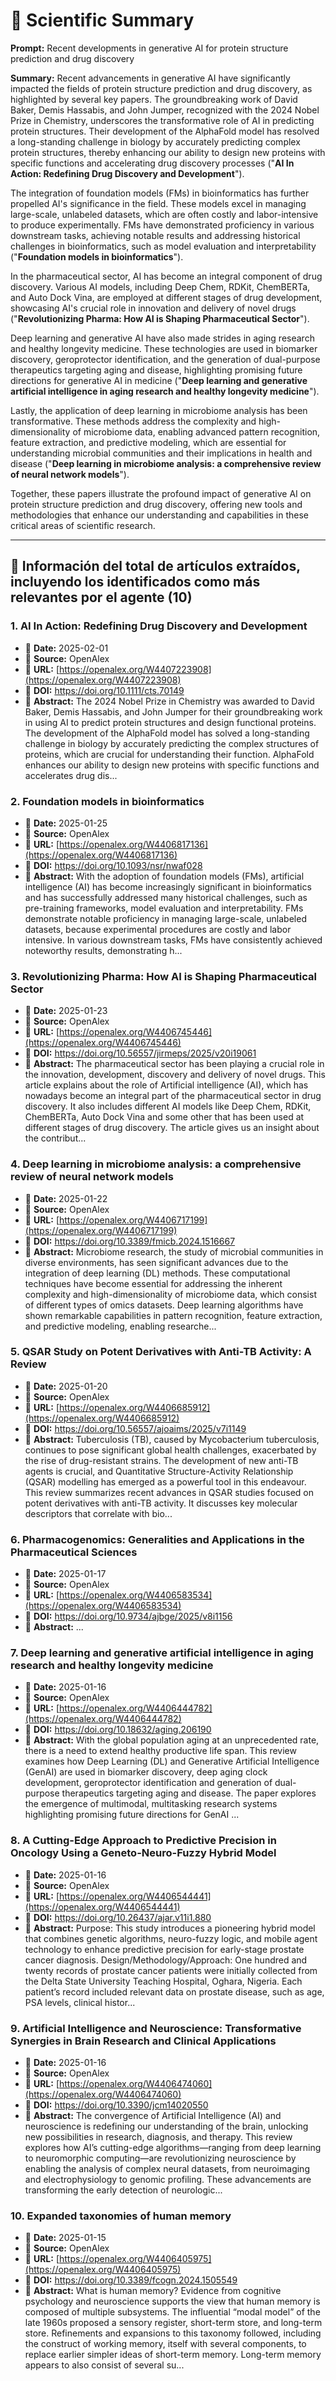 # 🧠 Scientific Summary

**Prompt:** Recent developments in generative AI for protein structure prediction and drug discovery

**Summary:**
Recent advancements in generative AI have significantly impacted the fields of protein structure prediction and drug discovery, as highlighted by several key papers. The groundbreaking work of David Baker, Demis Hassabis, and John Jumper, recognized with the 2024 Nobel Prize in Chemistry, underscores the transformative role of AI in predicting protein structures. Their development of the AlphaFold model has resolved a long-standing challenge in biology by accurately predicting complex protein structures, thereby enhancing our ability to design new proteins with specific functions and accelerating drug discovery processes ("**AI In Action: Redefining Drug Discovery and Development**").

The integration of foundation models (FMs) in bioinformatics has further propelled AI's significance in the field. These models excel in managing large-scale, unlabeled datasets, which are often costly and labor-intensive to produce experimentally. FMs have demonstrated proficiency in various downstream tasks, achieving notable results and addressing historical challenges in bioinformatics, such as model evaluation and interpretability ("**Foundation models in bioinformatics**").

In the pharmaceutical sector, AI has become an integral component of drug discovery. Various AI models, including Deep Chem, RDKit, ChemBERTa, and Auto Dock Vina, are employed at different stages of drug development, showcasing AI's crucial role in innovation and delivery of novel drugs ("**Revolutionizing Pharma: How AI is Shaping Pharmaceutical Sector**").

Deep learning and generative AI have also made strides in aging research and healthy longevity medicine. These technologies are used in biomarker discovery, geroprotector identification, and the generation of dual-purpose therapeutics targeting aging and disease, highlighting promising future directions for generative AI in medicine ("**Deep learning and generative artificial intelligence in aging research and healthy longevity medicine**").

Lastly, the application of deep learning in microbiome analysis has been transformative. These methods address the complexity and high-dimensionality of microbiome data, enabling advanced pattern recognition, feature extraction, and predictive modeling, which are essential for understanding microbial communities and their implications in health and disease ("**Deep learning in microbiome analysis: a comprehensive review of neural network models**").

Together, these papers illustrate the profound impact of generative AI on protein structure prediction and drug discovery, offering new tools and methodologies that enhance our understanding and capabilities in these critical areas of scientific research.

---

## 📄 Información del total de artículos extraídos, incluyendo los identificados como más relevantes por el agente (10)

### 1. AI In Action: Redefining Drug Discovery and Development
- 📅 **Date:** 2025-02-01
- 🧠 **Source:** OpenAlex
- 🔗 **URL:** [https://openalex.org/W4407223908](https://openalex.org/W4407223908)
- 🧬 **DOI:** https://doi.org/10.1111/cts.70149
- 📝 **Abstract:** The 2024 Nobel Prize in Chemistry was awarded to David Baker, Demis Hassabis, and John Jumper for their groundbreaking work in using AI to predict protein structures and design functional proteins. The development of the AlphaFold model has solved a long-standing challenge in biology by accurately predicting the complex structures of proteins, which are crucial for understanding their function. AlphaFold enhances our ability to design new proteins with specific functions and accelerates drug dis...

### 2. Foundation models in bioinformatics
- 📅 **Date:** 2025-01-25
- 🧠 **Source:** OpenAlex
- 🔗 **URL:** [https://openalex.org/W4406817136](https://openalex.org/W4406817136)
- 🧬 **DOI:** https://doi.org/10.1093/nsr/nwaf028
- 📝 **Abstract:** With the adoption of foundation models (FMs), artificial intelligence (AI) has become increasingly significant in bioinformatics and has successfully addressed many historical challenges, such as pre-training frameworks, model evaluation and interpretability. FMs demonstrate notable proficiency in managing large-scale, unlabeled datasets, because experimental procedures are costly and labor intensive. In various downstream tasks, FMs have consistently achieved noteworthy results, demonstrating h...

### 3. Revolutionizing Pharma: How AI is Shaping Pharmaceutical Sector
- 📅 **Date:** 2025-01-23
- 🧠 **Source:** OpenAlex
- 🔗 **URL:** [https://openalex.org/W4406745446](https://openalex.org/W4406745446)
- 🧬 **DOI:** https://doi.org/10.56557/jirmeps/2025/v20i19061
- 📝 **Abstract:** The pharmaceutical sector has been playing a crucial role in the innovation, development, discovery and delivery of novel drugs. This article explains about the role of Artificial intelligence (AI), which has nowadays become an integral part of the pharmaceutical sector in drug discovery. It also includes different AI models like Deep Chem, RDKit, ChemBERTa, Auto Dock Vina and some other that has been used at different stages of drug discovery. The article gives us an insight about the contribut...

### 4. Deep learning in microbiome analysis: a comprehensive review of neural network models
- 📅 **Date:** 2025-01-22
- 🧠 **Source:** OpenAlex
- 🔗 **URL:** [https://openalex.org/W4406717199](https://openalex.org/W4406717199)
- 🧬 **DOI:** https://doi.org/10.3389/fmicb.2024.1516667
- 📝 **Abstract:** Microbiome research, the study of microbial communities in diverse environments, has seen significant advances due to the integration of deep learning (DL) methods. These computational techniques have become essential for addressing the inherent complexity and high-dimensionality of microbiome data, which consist of different types of omics datasets. Deep learning algorithms have shown remarkable capabilities in pattern recognition, feature extraction, and predictive modeling, enabling researche...

### 5. QSAR Study on Potent Derivatives with Anti-TB Activity: A Review
- 📅 **Date:** 2025-01-20
- 🧠 **Source:** OpenAlex
- 🔗 **URL:** [https://openalex.org/W4406685912](https://openalex.org/W4406685912)
- 🧬 **DOI:** https://doi.org/10.56557/ajoaims/2025/v7i1149
- 📝 **Abstract:** Tuberculosis (TB), caused by Mycobacterium tuberculosis, continues to pose significant global health challenges, exacerbated by the rise of drug-resistant strains. The development of new anti-TB agents is crucial, and Quantitative Structure-Activity Relationship (QSAR) modelling has emerged as a powerful tool in this endeavour. This review summarizes recent advances in QSAR studies focused on potent derivatives with anti-TB activity. It discusses key molecular descriptors that correlate with bio...

### 6. Pharmacogenomics: Generalities and Applications in the Pharmaceutical Sciences
- 📅 **Date:** 2025-01-17
- 🧠 **Source:** OpenAlex
- 🔗 **URL:** [https://openalex.org/W4406583534](https://openalex.org/W4406583534)
- 🧬 **DOI:** https://doi.org/10.9734/ajbge/2025/v8i1156
- 📝 **Abstract:** ...

### 7. Deep learning and generative artificial intelligence in aging research and healthy longevity medicine
- 📅 **Date:** 2025-01-16
- 🧠 **Source:** OpenAlex
- 🔗 **URL:** [https://openalex.org/W4406444782](https://openalex.org/W4406444782)
- 🧬 **DOI:** https://doi.org/10.18632/aging.206190
- 📝 **Abstract:** With the global population aging at an unprecedented rate, there is a need to extend healthy productive life span. This review examines how Deep Learning (DL) and Generative Artificial Intelligence (GenAI) are used in biomarker discovery, deep aging clock development, geroprotector identification and generation of dual-purpose therapeutics targeting aging and disease. The paper explores the emergence of multimodal, multitasking research systems highlighting promising future directions for GenAI ...

### 8. A Cutting-Edge Approach to Predictive Precision in Oncology Using a Geneto-Neuro-Fuzzy Hybrid Model
- 📅 **Date:** 2025-01-16
- 🧠 **Source:** OpenAlex
- 🔗 **URL:** [https://openalex.org/W4406544441](https://openalex.org/W4406544441)
- 🧬 **DOI:** https://doi.org/10.26437/ajar.v11i1.880
- 📝 **Abstract:** Purpose: This study introduces a pioneering hybrid model that combines genetic algorithms, neuro-fuzzy logic, and mobile agent technology to enhance predictive precision for early-stage prostate cancer diagnosis. Design/Methodology/Approach: One hundred and twenty records of prostate cancer patients were initially collected from the Delta State University Teaching Hospital, Oghara, Nigeria. Each patient’s record included relevant data on prostate disease, such as age, PSA levels, clinical histor...

### 9. Artificial Intelligence and Neuroscience: Transformative Synergies in Brain Research and Clinical Applications
- 📅 **Date:** 2025-01-16
- 🧠 **Source:** OpenAlex
- 🔗 **URL:** [https://openalex.org/W4406474060](https://openalex.org/W4406474060)
- 🧬 **DOI:** https://doi.org/10.3390/jcm14020550
- 📝 **Abstract:** The convergence of Artificial Intelligence (AI) and neuroscience is redefining our understanding of the brain, unlocking new possibilities in research, diagnosis, and therapy. This review explores how AI’s cutting-edge algorithms—ranging from deep learning to neuromorphic computing—are revolutionizing neuroscience by enabling the analysis of complex neural datasets, from neuroimaging and electrophysiology to genomic profiling. These advancements are transforming the early detection of neurologic...

### 10. Expanded taxonomies of human memory
- 📅 **Date:** 2025-01-15
- 🧠 **Source:** OpenAlex
- 🔗 **URL:** [https://openalex.org/W4406405975](https://openalex.org/W4406405975)
- 🧬 **DOI:** https://doi.org/10.3389/fcogn.2024.1505549
- 📝 **Abstract:** What is human memory? Evidence from cognitive psychology and neuroscience supports the view that human memory is composed of multiple subsystems. The influential “modal model” of the late 1960s proposed a sensory register, short-term store, and long-term store. Refinements and expansions to this taxonomy followed, including the construct of working memory, itself with several components, to replace earlier simpler ideas of short-term memory. Long-term memory appears to also consist of several su...
